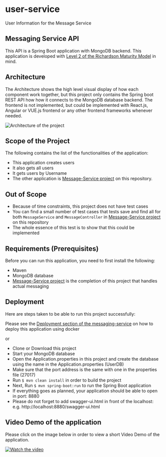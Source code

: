 # user-service
User Information for the Message Service

## Messaging Service API
This API is a Spring Boot application with MongoDB backend. This application is developed with [Level 2 of the Richardson Maturity Model](https://martinfowler.com/articles/richardsonMaturityModel.html) in mind.


## Architecture
The Architecture shows the high level visual display of how each component work together, but this project only contains the Spring boot REST API how how it connects to the MongoDB database backend. The frontend is not implemented, but could be implemented with React.js, Angular or VUE.js frontend or any other frontend frameworks whenever needed.

![Architecture of the project](https://persistentminds.com/wp-content/uploads/2021/04/Messaging-Service.png)

## Scope of the Project
The following contains the list of the functionalities of the application:
* This application creates users
* It also gets all users
* It gets users by Username 
* The other application is [Message-Service project](https://github.com/ademolakazeem/messaging-service.git) on this repository.


## Out of Scope
* Because of time constraints, this project does not have test cases
* You can find a small number of test cases that tests save and find all for both `MessageService` and `MessageController` in [Message-Service project](https://github.com/ademolakazeem/messaging-service.git) on this repository
* The whole essence of this test is to show that this could be implemented

## Requirements  (Prerequisites)
Before you can run this application, you need to first install the following:
* Maven
* MongoDB database
* [Message-Service project](https://github.com/ademolakazeem/messaging-service.git) is the completion of this project that handles actual messaging

## Deployment
Here are steps taken to be able to run this project successfully:

Please see the [Deployment section of the messaging-service](https://github.com/ademolakazeem/messaging-service/blob/main/README.md) on how to deploy this application using docker

or

* Clone or Download this project
* Start your MongoDB database
* Open the Application.properties in this project and create the database using the name in the Application.properties (UserDB)
* Make sure that the port address is the same with one in the properties file (27017)
* Run `$ mvn clean install` in order to build the project
* Next, Run `$ mvn spring-boot:run` to run the Spring Boot application
* If everything goes as planned, your application should be able to open in port: 8880
* Please do not forget to add swagger-ui.html in front of the localhost: e.g. http://localhost:8880/swagger-ui.html

## Video Demo of the application
Please click on the image below in order to view a short Video Demo of the application.

[![Watch the video](https://persistentminds.com/wp-content/uploads/2021/04/Messaging-Service.png)](https://youtu.be/RSD8-FDedQo)

